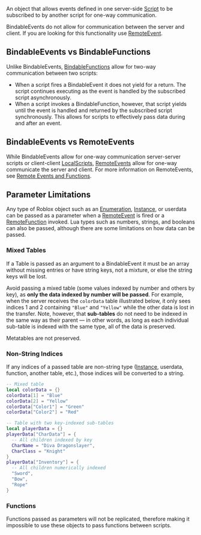 An object that allows events defined in one server-side [Script](https://create.roblox.com/docs/reference/engine/classes/Script) to be
subscribed to by another script for one-way communication.

BindableEvents do not allow for communication between the server and client.
If you are looking for this functionality use [RemoteEvent](https://create.roblox.com/docs/reference/engine/classes/RemoteEvent).

## BindableEvents vs BindableFunctions

Unlike BindableEvents, [BindableFunctions](https://create.roblox.com/docs/reference/engine/classes/BindableFunction) allow for two-way
communication between two scripts:

- When a script fires a BindableEvent it does not yield for a return. The
  script continues executing as the event is handled by the subscribed script
  asynchronously.
- When a script invokes a BindableFunction, however, that script yields until
  the event is handled and returned by the subscribed script synchronously.
  This allows for scripts to effectively pass data during and after an event.

## BindableEvents vs RemoteEvents

While BindableEvents allow for one-way communication server-server scripts or
client-client [LocalScripts](https://create.roblox.com/docs/reference/engine/classes/LocalScript), [RemoteEvents](https://create.roblox.com/docs/reference/engine/classes/RemoteEvent) allow for
one-way communicate the server and client. For more information on
RemoteEvents, see
[Remote Events and Functions](/scripting/networking/remote-events-and-functions).

## Parameter Limitations

Any type of Roblox object such as an
[Enumeration](/reference/engine/enums), [Instance](https://create.roblox.com/docs/reference/engine/classes/Instance), or userdata can
be passed as a parameter when a [RemoteEvent](https://create.roblox.com/docs/reference/engine/classes/RemoteEvent) is fired or a [RemoteFunction](https://create.roblox.com/docs/reference/engine/classes/RemoteFunction)
invoked. Lua types such as numbers, strings, and booleans can also be passed,
although there are some limitations on how data can be passed.

### Mixed Tables

If a Table is passed as an argument to a BindableEvent it must be an array
without missing entries or have string keys, not a mixture, or else the string
keys will be lost.

Avoid passing a mixed table (some values indexed by number and others by key),
as **only the data indexed by number will be passed**. For example, when the
server receives the `colorData` table illustrated below, it only sees indices
1 and 2 containing `"Blue"` and `"Yellow"` while the other data is lost in the
transfer. Note, however, that **sub-tables** do not need to be indexed in the
same way as their parent — in other words, as long as each individual
sub-table is indexed with the same type, all of the data is preserved.

Metatables are not preserved.

### Non-String Indices

If any indices of a passed table are non-string type ([Instance](https://create.roblox.com/docs/reference/engine/classes/Instance), userdata,
function, another table, etc.), those indices will be converted to a string.

```lua
-- Mixed table
local colorData = {}
colorData[1] = "Blue"
colorData[2] = "Yellow"
colorData["Color1"] = "Green"
colorData["Color2"] = "Red"

-- Table with two key-indexed sub-tables
local playerData = {}
playerData["CharData"] = {
  -- All children indexed by key
  CharName = "Diva Dragonslayer",
  CharClass = "Knight"
}
playerData["Inventory"] = {
  -- All children numerically indexed
  "Sword",
  "Bow",
  "Rope"
}
```

### Functions

Functions passed as parameters will not be replicated, therefore making it
impossible to use these objects to pass functions between scripts.